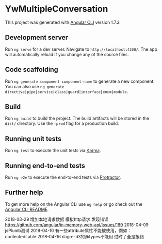 # YwMultipleConversation

This project was generated with [Angular CLI](https://github.com/angular/angular-cli) version 1.7.3.

## Development server

Run `ng serve` for a dev server. Navigate to `http://localhost:4200/`. The app will automatically reload if you change any of the source files.

## Code scaffolding

Run `ng generate component component-name` to generate a new component. You can also use `ng generate directive|pipe|service|class|guard|interface|enum|module`.

## Build

Run `ng build` to build the project. The build artifacts will be stored in the `dist/` directory. Use the `-prod` flag for a production build.

## Running unit tests

Run `ng test` to execute the unit tests via [Karma](https://karma-runner.github.io).

## Running end-to-end tests

Run `ng e2e` to execute the end-to-end tests via [Protractor](http://www.protractortest.org/).

## Further help

To get more help on the Angular CLI use `ng help` or go check out the [Angular CLI README](https://github.com/angular/angular-cli/blob/master/README.md).

2018-03-29 增加本地请求数据 模拟http请求 发现错误 https://github.com/angular/in-memory-web-api/issues/189
2018-04-09 jsPlumb测试
2018-04-10 有一些attribute属性不能被使用，例如：contenteditable
2018-04-16 dagre-d3的@types不能用 过时了全是报错